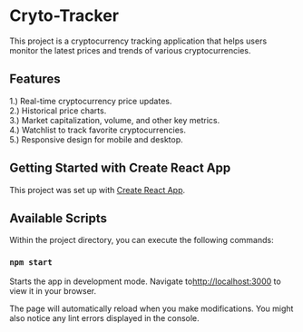 ﻿# Cryto-Tracker
 This project is a cryptocurrency tracking application that helps users monitor the latest prices and trends of various cryptocurrencies.
## Features 
1.) Real-time cryptocurrency price updates.<br/>
2.) Historical price charts.<br/>
3.) Market capitalization, volume, and other key metrics.<br/>
4.) Watchlist to track favorite cryptocurrencies.<br/>
5.) Responsive design for mobile and desktop.<br/>

## Getting Started with Create React App

This project was set up with [Create React App](https://github.com/facebook/create-react-app).

## Available Scripts

Within the project directory, you can execute the following commands:

### `npm start`

Starts the app in development mode.
Navigate to[http://localhost:3000](http://localhost:3000) to view it in your browser.

The page will automatically reload when you make modifications.
You might also notice any lint errors displayed in the console.
 
